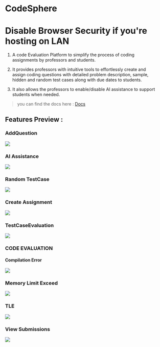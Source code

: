 # CodeSphere
# Disable Browser Security  if you're hosting on LAN
1. A code Evaluation Platform to simplify the process of coding assignments by professors and students.

2. It provides professors with intuitive tools to effortlessly create and assign coding questions with detailed problem description, sample, hidden and random test cases along with due dates to students.

3. It also allows the professors to enable/disable AI assistance to support students when needed.

> you can find the docs here : [Docs](https://sakshamsahgal.github.io/Major-2-CodeSphere/)

## Features Preview : 

### AddQuestion

![](./readmePhotos/AddQuestion.gif)

### AI Assistance

![](./readmePhotos/AIAssistance.gif)

### Random TestCase

![](./readmePhotos/RandomTestCase.gif)

### Create Assignment

![](./readmePhotos/CreateAssignment.gif)

### TestCaseEvaluation

![](./readmePhotos/TestCaseEvaluation.gif)

### CODE EVALUATION

#### Compilation Error

![](./readmePhotos/CE.gif)

### Memory Limit Exceed

![](./readmePhotos/MLE.gif)

### TLE

![](./readmePhotos/TLE.gif)

### View Submissions

![](./readmePhotos/ViewSubmission.gif)
